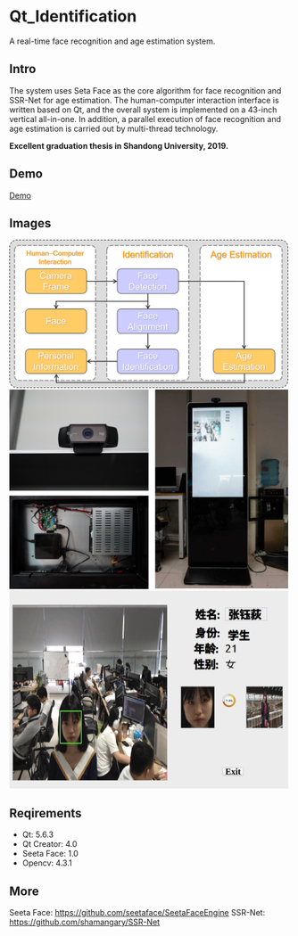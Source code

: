 # Qt_Identification

A real-time face recognition and age estimation system. 

## Intro

The system uses Seta Face as the core algorithm for face recognition and SSR-Net for age estimation.
The human-computer interaction interface is written based on Qt, and the overall system is implemented on a 43-inch vertical all-in-one. In addition, a parallel execution of face recognition and age estimation is carried out by multi-thread technology.

**Excellent graduation thesis in Shandong University, 2019.**

## Demo
[Demo](https://youtu.be/NF3fH1ATLVY)

## Images

<img src="https://github.com/ReedZyd/Qt_Identification/blob/main/imgs/overall.png" width = 500px>

<img src="https://github.com/ReedZyd/Qt_Identification/blob/main/imgs/all.png" width = 500px>

<img src="https://github.com/ReedZyd/Qt_Identification/blob/main/imgs/interface.png" width = 500px>


## Reqirements
* Qt: 5.6.3
* Qt Creator: 4.0
* Seeta Face: 1.0
* Opencv: 4.3.1

## More

Seeta Face: https://github.com/seetaface/SeetaFaceEngine
SSR-Net: https://github.com/shamangary/SSR-Net

